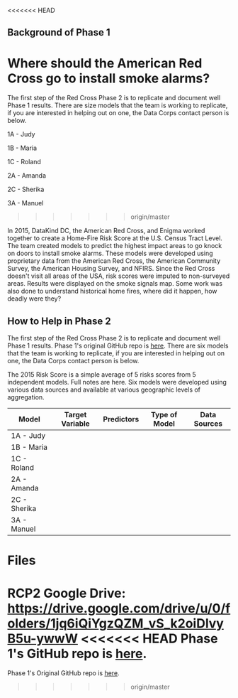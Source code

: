 
<<<<<<< HEAD
## Background of Phase 1

Where should the American Red Cross go to install smoke alarms?
=======
The first step of the Red Cross Phase 2 is to replicate and document well Phase 1 results. There are size models that the team is working to replicate, if you are interested in helping out on one, the Data Corps contact person is below.

1A - Judy

1B - Maria

1C - Roland 

2A - Amanda

2C - Sherika

3A - Manuel
>>>>>>> origin/master

In 2015, DataKind DC, the American Red Cross, and Enigma worked together to create a Home-Fire Risk Score at the U.S. Census Tract Level. The team created models to predict the highest impact areas to go knock on doors to install smoke alarms. These models were developed using proprietary data from the American Red Cross, the American Community Survey, the American Housing Survey, and NFIRS. Since the Red Cross doesn't visit all areas of the USA, risk scores were imputed to non-surveyed areas. Results were displayed on the smoke signals map. Some work was also done to understand historical home fires, where did it happen, how deadly were they?

## How to Help in Phase 2

The first step of the Red Cross Phase 2 is to replicate and document well Phase 1 results. Phase 1's original GitHub repo is <a href link="https://github.com/DataKind-DC/smoke_alarm_models">here</a>. There are six models that the team is working to replicate, if you are interested in helping out on one, the Data Corps contact person is below.

The 2015 Risk Score is a simple average of 5 risks scores from 5 independent models. Full notes are here. Six models were developed using various data sources and available at various geographic levels of aggregation.


| Model | Target Variable  |  Predictors  | Type of Model  |  Data Sources |
|-------|---|---|---|---|
|   1A  - Judy   |   |   |   |   |
|   1B - Maria  |   |   |   |   |
|   1C - Roland |   |   |   |   |
|   2A - Amanda   |   |   |   |   |
|   2C - Sherika    |   |   |   |   |
|   3A - Manuel  |   |   |   |   |

# Files

RCP2 Google Drive: https://drive.google.com/drive/u/0/folders/1jq6iQiYgzQZM_vS_k2oiDlvyB5u-ywwW
<<<<<<< HEAD
Phase 1's GitHub repo is <a href link="https://github.com/DataKind-DC/smoke_alarm_models">here</a>.
=======
Phase 1's Original GitHub repo is <a href link="https://github.com/DataKind-DC/smoke_alarm_models">here</a>. 
>>>>>>> origin/master
